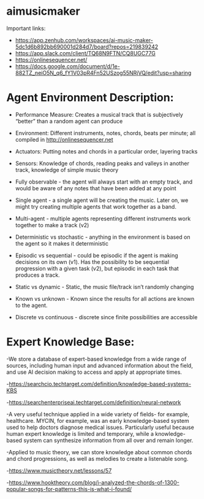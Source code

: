 # aimusicmaker
Important links:
 - https://app.zenhub.com/workspaces/ai-music-maker-5dc1d6b892bb690001d284d7/board?repos=219839242
 - https://app.slack.com/client/TQ68N9FTN/CQ8UGC77G
 - https://onlinesequencer.net/
 - https://docs.google.com/document/d/1e-882TZ_neiO5N_q6_fY1V03pR4Fn52USzog55NRjVQ/edit?usp=sharing

# Agent Environment Description:
- Performance Measure: Creates a musical track that is subjectively “better” than a random agent can produce
- Environment: Different instruments, notes, chords, beats per minute; all compiled in http://onlinesequencer.net
- Actuators: Putting notes and chords in a particular order, layering tracks
- Sensors: Knowledge of chords, reading peaks and valleys in another track, knowledge of simple music theory

- Fully observable - the agent will always start with an empty track, and would be aware of any notes that have been added at any point
- Single agent - a single agent will be creating the music. Later on, we might try creating multiple agents that work together as a band.
- Multi-agent - multiple agents representing different instruments work together to make a track (v2)
- Deterministic vs stochastic - anything in the environment is based on the agent so it makes it deterministic
- Episodic vs sequential - could be episodic if the agent is making decisions on its own (v1). Has the possibility to be sequential progression with a given task (v2), but episodic in each task that produces a track. 
- Static vs dynamic -  Static, the music file/track isn’t randomly changing
- Known vs unknown - Known since the results for all actions are known to the agent.
-  Discrete vs continuous -  discrete since finite possibilities are accessible 


# Expert Knowledge Base:
 -We store a database of expert-based knowledge from a wide range of sources, including human input and advanced information about the field, and use AI decision making to access and apply at appropriate times.
 
 -https://searchcio.techtarget.com/definition/knowledge-based-systems-KBS
 
 -https://searchenterpriseai.techtarget.com/definition/neural-network

-A very useful technique applied in a wide variety of fields- for example, healthcare. MYCIN, for example, was an early knowledge-based system used to help doctors diagnose medical issues. Particularly useful because human expert knowledge is limited and temporary, while a knowledge-based system can synthesize information from all over and remain longer.

-Applied to music theory, we can store knowledge about common chords and chord progressions, as well as melodies to create a listenable song.

-https://www.musictheory.net/lessons/57

-https://www.hooktheory.com/blog/i-analyzed-the-chords-of-1300-popular-songs-for-patterns-this-is-what-i-found/

